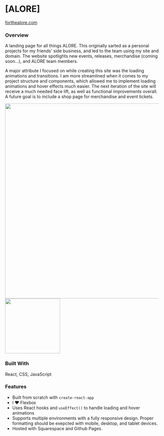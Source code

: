 # [ALORE]
[forthealore.com](https://forthealore.com/)

### Overview
A landing page for all things ALORE. This originally sarted as a personal projects for my friends' side business, and led to the team using my site and domain. The website spotlights new events, releases, merchandise (coming soon...), and ALORE team members. 

A major attribute I focused on while creating this site was the loading animations and transitions. I am more streamlined when it comes to my project structure and components, which allowed me to implement loading animations and hover effects much easier. The next iteration of the site will receive a much needed face lift, as well as functional improvements overall. A future goal is to include a shop page for merchandise and event tickets. 

<span align="center">
  <img src="https://i.imgur.com/WiTYFPG.png" alt="" width="640"/>
  <img src="https://i.imgur.com/aqt24jv.png" alt="" width="180"/>
</span>

### Built With
React, CSS, JavaScript
<!-- TODO: List any MAJOR libraries/frameworks (e.g. React, Tailwind) with links to their homepages. -->

### Features
- Built from scratch with `create-react-app`
- I ❤️ Flexbox 
- Uses React hooks and `useEffect()` to handle loading and hover animations
- Supports multiple environments with a fully responsive design. Proper formatting should be exepcted with mobile, desktop, and tablet devices.
- Hosted with Squarespace and Github Pages. 

<!-- TODO: List what specific 'user problems' that this application solves. -->

<!-- ## Contact -->

<!-- TODO: Include icons and links to your RELEVANT, PROFESSIONAL 'DEV-ORIENTED' social media. LinkedIn and dev.to are minimum. -->

<!-- ## Acknowledgements -->

<!-- TODO: List any blog posts, tutorials or plugins that you may have used to complete the project. Only list those that had a significant impact. Obviously, we all 'Google' stuff while working on our things, but maybe something in particular stood out as a 'major contributor' to your skill set for this project. -->
